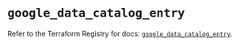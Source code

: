 # `google_data_catalog_entry`

Refer to the Terraform Registry for docs: [`google_data_catalog_entry`](https://registry.terraform.io/providers/hashicorp/google/6.44.0/docs/resources/data_catalog_entry).
